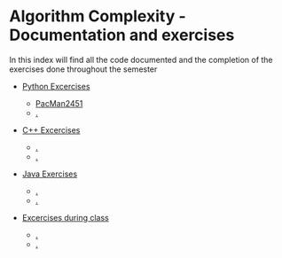 # Algorithm Complexity - Documentation and exercises

In this index will find all the code documented and the completion of the exercises done throughout the semester

- [Python Excercises](https://github.com/MiguelRiosT/Algorithm-Complexity/tree/main/Python%20exercises)
  - [PacMan2451](https://github.com/MiguelRiosT/Algorithm-Complexity/tree/main/Python%20exercises/PacMan2451)
  - [.]()
- [C++ Excercises](https://github.com/MiguelRiosT/Algorithm-Complexity/tree/main/Cpp%20exercises)
  - [.]()
  - [.]()
- [Java Exercises](https://github.com/MiguelRiosT/Algorithm-Complexity/tree/main/Exercises%20during%20class)
  - [.]()
  - [.]()

- [Excercises during class](https://github.com/MiguelRiosT/Algorithm-Complexity/tree/main/Exercises%20during%20class)
  - [.]()
  - [.]()

